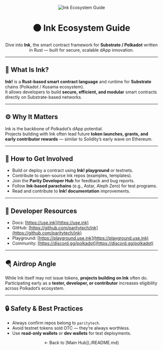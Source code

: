 <!-- HERO -->
<p align="center">
  <img src="https://dummyimage.com/1200x240/0b0c0d/f5f5f5&text=Ink+Ecosystem+Guide" alt="Ink Ecosystem Guide">
</p>

<h1 align="center">⚫ Ink Ecosystem Guide</h1>
<p align="center">
  Dive into <b>Ink</b>, the smart contract framework for <b>Substrate / Polkadot</b> written in Rust — built for secure, scalable dApp innovation.
</p>

---

## 🧭 What Is Ink?

**Ink!** is a **Rust-based smart contract language** and runtime for **Substrate** chains (Polkadot / Kusama ecosystem).  
It allows developers to build **secure, efficient, and modular** smart contracts directly on Substrate-based networks.

---

## ⚙️ Why It Matters

Ink is the backbone of Polkadot’s dApp potential.  
Projects building with Ink often lead future **token launches, grants, and early contributor rewards** — similar to Solidity’s early wave on Ethereum.

---

## 🧩 How to Get Involved

- Build or deploy a contract using **Ink! playground** or testnets.  
- Contribute to open-source Ink repos (examples, templates).  
- Join the **Parity Developer Hub** for feedback and bug reports.  
- Follow **Ink-based parachains** (e.g., Astar, Aleph Zero) for test programs.  
- Read and contribute to **Ink! documentation** improvements.

---

## 🧱 Developer Resources
- Docs: [https://use.ink](https://use.ink)  
- GitHub: [https://github.com/paritytech/ink](https://github.com/paritytech/ink)  
- Playground: [https://playground.use.ink](https://playground.use.ink)  
- Community: [https://discord.gg/polkadot](https://discord.gg/polkadot)

---

## 🪂 Airdrop Angle

While Ink itself may not issue tokens, **projects building on Ink** often do.  
Participating early as a **tester, developer, or contributor** increases eligibility across Polkadot’s ecosystem.

---

## 🔒 Safety & Best Practices
- Always confirm repos belong to `paritytech`.  
- Avoid testnet tokens sold OTC — they’re always worthless.  
- Use **read-only wallets** or **dev wallets** for test deployments.

<p align="center">← Back to [Main Hub](./README.md)</p>
